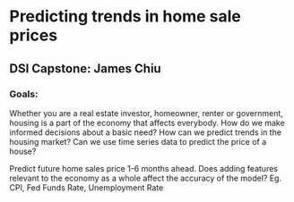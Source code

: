 # Predicting trends in home sale prices
## DSI Capstone: James Chiu 

### Goals: 
Whether you are a real estate investor, homeowner, renter or government, housing is a part of the economy that affects everybody. 
How do we make informed decisions about a basic need? 
How can we predict trends in the housing market? 
Can we use time series data to predict the price of a house? 

Predict future home sales price 1-6 months ahead.
Does adding features relevant to the economy as a whole affect the accuracy of the model? 
Eg. CPI, Fed Funds Rate, Unemployment Rate